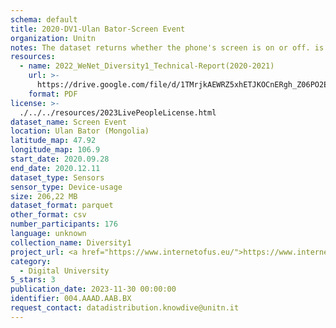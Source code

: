 ```yaml
---
schema: default
title: 2020-DV1-Ulan Bator-Screen Event
organization: Unitn
notes: The dataset returns whether the phone's screen is on or off. is part of Wenet Diversity 1 data collection, which contains data about the everyday life activities of students coming from 8 different universities located in China, Denmark, India, Italy, Mexico, Mongolia, Paraguay and UK. The data were collected via questionnaires, data coming from 27 smartphone sensors associated to thousand self-reported annotations over a period of 4 weeks.
resources:
  - name: 2022_WeNet_Diversity1_Technical-Report(2020-2021)
    url: >-
      https://drive.google.com/file/d/1TMrjkAEWRZ5xhETJKOCnERgh_Z06PO2E/view?usp=drive_link
    format: PDF
license: >-
  ./../../resources/2023LivePeopleLicense.html
dataset_name: Screen Event
location: Ulan Bator (Mongolia)
latitude_map: 47.92
longitude_map: 106.9
start_date: 2020.09.28
end_date: 2020.12.11
dataset_type: Sensors
sensor_type: Device-usage
size: 206,22 MB
dataset_format: parquet
other_format: csv
number_participants: 176
language: unknown
collection_name: Diversity1
project_url: <a href="https://www.internetofus.eu/">https://www.internetofus.eu/</a>
category:
  - Digital University
5_stars: 3
publication_date: 2023-11-30 00:00:00
identifier: 004.AAAD.AAB.BX
request_contact: datadistribution.knowdive@unitn.it
---
```

